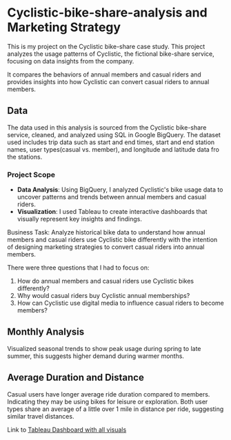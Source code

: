 # Cyclistic-bike-share-analysis and Marketing Strategy

This is my project on the Cyclistic bike-share case study. This project analyzes the usage patterns of Cyclistic, the fictional bike-share service, focusing on data insights from the company.

It compares the behaviors of annual members and casual riders and provides insights into how Cyclistic can convert casual riders to annual members.

## Data
 The data used in this analysis is sourced from the Cyclistic bike-share service, cleaned, and analyzed using SQL in Google BigQuery. The dataset used includes trip data such as start and end times, start and end station names, user types(casual vs. member), and longitude and latitude data fro the stations. 
### Project Scope

-   **Data Analysis**: Using BigQuery, I analyzed Cyclistic's bike usage data to uncover patterns and trends between annual members and casual riders.
-   **Visualization**: I used Tableau to create interactive dashboards that visually represent key insights and findings.
  
Business Task: Analyze historical bike data to understand how annual members and casual riders use Cyclistic bike differently with the intention of designing marketing strategies to convert casual riders into annual members.


There were three questions that I had to focus on:
1. How do annual members and casual riders use Cyclistic bikes differently?
2. Why would casual riders buy Cyclistic annual memberships?
3. How can Cyclistic use digital media to influence casual riders to become members?

## Monthly Analysis

Visualized seasonal trends to show peak usage during spring to late summer, this suggests higher demand during warmer months. 

## Average Duration and Distance

Casual users have longer average ride duration compared to members. Indicating they may be using bikes for leisure or exploration. Both user types share an average of a little over 1 mile in distance per ride, suggesting similar travel distances. 

Link to [Tableau Dashboard with all visuals](https://public.tableau.com/views/CyclisticCaseStudyCapstone_17196371711750/Dashboard1?:language=en-US&:sid=&:display_count=n&:origin=viz_share_link)


